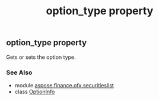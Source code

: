 ﻿---
title: option_type property
second_title: Aspose.Finance for Python via .NET API References
description: 
type: docs
weight: 60
url: /python-net/aspose.finance.ofx.securitieslist/optioninfo/option_type/
is_root: false
---

## option_type property


Gets or sets the option type.

### See Also
* module [aspose.finance.ofx.securitieslist](../../)
* class [OptionInfo](/finance/python-net/aspose.finance.ofx.securitieslist/optioninfo)
